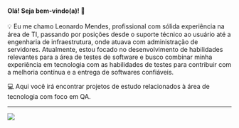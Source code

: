 #### Olá! Seja bem-vindo(a)! 👋

💡 Eu me chamo Leonardo Mendes, profissional com sólida experiência na área de TI, passando por posições desde o suporte técnico ao usuário até a engenharia de infraestrutura, onde atuava com administração de servidores. Atualmente, estou focado no desenvolvimento de habilidades relevantes para a área de testes de software e busco combinar minha experiência em tecnologia com as habilidades de testes para contribuir com a melhoria contínua e a entrega de softwares confiáveis.

💻 Aqui você irá encontrar projetos de estudo relacionados à área de tecnologia com foco em QA.

---

<div> 
  <a href="https://www.linkedin.com/in/mendes-leonardo/" target="_blank"><img src="https://img.shields.io/badge/-LinkedIn-%230077B5?style=for-the-badge&logo=linkedin&logoColor=white" target="_blank"></a> 
</div>
